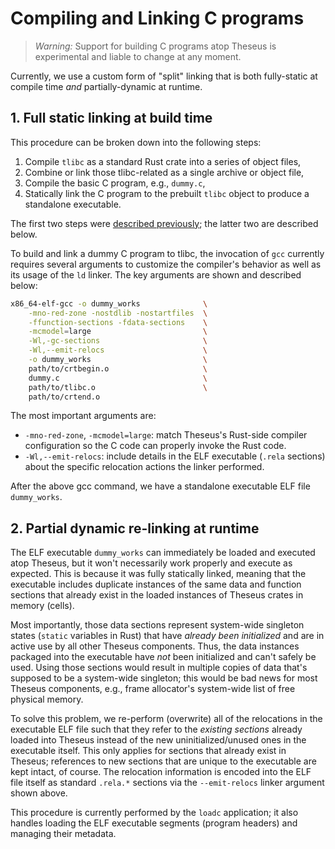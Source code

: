 # Compiling and Linking C programs

> *Warning:* Support for building C programs atop Theseus is experimental and liable to change at any moment.

Currently, we use a custom form of "split" linking that is both fully-static at compile time *and* partially-dynamic at runtime.

## 1. Full static linking at build time
This procedure can be broken down into the following steps:

1. Compile `tlibc` as a standard Rust crate into a series of object files, 
2. Combine or link those tlibc-related as a single archive or object file,
3. Compile the basic C program, e.g., `dummy.c`,
4. Statically link the C program to the prebuilt `tlibc` object to produce a standalone executable.

The first two steps were [described previously](tlibc.md); the latter two are described below.

To build and link a dummy C program to tlibc, the invocation of `gcc` currently requires several arguments to customize the compiler's behavior as well as its usage of the `ld` linker. The key arguments are shown and described below:
```sh
x86_64-elf-gcc -o dummy_works              \
    -mno-red-zone -nostdlib -nostartfiles  \
    -ffunction-sections -fdata-sections    \
    -mcmodel=large                         \
    -Wl,-gc-sections                       \
    -Wl,--emit-relocs                      \
    -o dummy_works                         \
    path/to/crtbegin.o                     \
    dummy.c                                \
    path/to/tlibc.o                        \
    path/to/crtend.o
```

The most important arguments are:
* `-mno-red-zone`, `-mcmodel=large`:  match Theseus's Rust-side compiler configuration so the C code can properly invoke the Rust code.
* `-Wl,--emit-relocs`: include details in the ELF executable (`.rela` sections) about the specific relocation actions the linker performed.

After the above gcc command, we have a standalone executable ELF file `dummy_works`.


## 2. Partial dynamic re-linking at runtime
The ELF executable `dummy_works` can immediately be loaded and executed atop Theseus, but it won't necessarily work properly and execute as expected. 
This is because it was fully statically linked, meaning that the executable includes duplicate instances of the same data and function sections that already exist in the loaded instances of Theseus crates in memory (cells).

Most importantly, those data sections represent system-wide singleton states (`static` variables in Rust) that have *already been initialized* and are in active use by all other Theseus components. 
Thus, the data instances packaged into the executable have *not* been initialized and can't safely be used. 
Using those sections would result in multiple copies of data that's supposed to be a system-wide singleton; this would be bad news for most Theseus components, e.g., frame allocator's system-wide list of free physical memory. 

To solve this problem, we re-perform (overwrite) all of the relocations in the executable ELF file such that they refer to the *existing sections* already loaded into Theseus instead of the new uninitialized/unused ones in the executable itself. 
This only applies for sections that already exist in Theseus; references to new sections that are unique to the executable are kept intact, of course.
The relocation information is encoded into the ELF file itself as standard `.rela.*` sections via the `--emit-relocs` linker argument shown above.

This procedure is currently performed by the `loadc` application; it also handles loading the ELF executable segments (program headers) and managing their metadata. 

<!-- cspell:ignore crtbegin, crtend, fdata, ffunction, mcmodel, nostartfiles, nostdlib   -->
